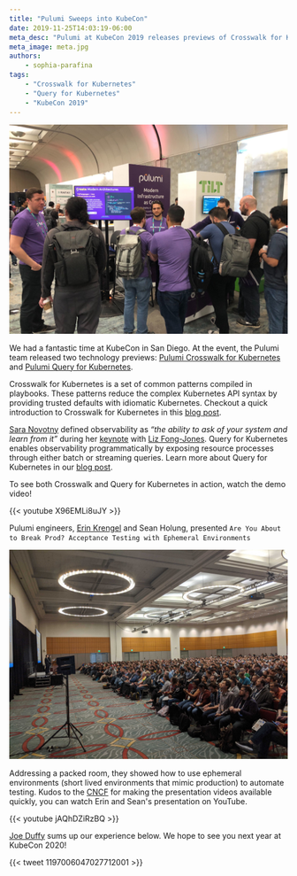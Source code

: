 ```yaml
---
title: "Pulumi Sweeps into KubeCon"
date: 2019-11-25T14:03:19-06:00
meta_desc: "Pulumi at KubeCon 2019 releases previews of Crosswalk for Kubernetes and Query for Kubernetes "
meta_image: meta.jpg
authors:
    - sophia-parafina
tags:
    - "Crosswalk for Kubernetes"
    - "Query for Kubernetes"
    - "KubeCon 2019"
---
```


![Pulumi Booth KubeCon2019](booth.jpg)

We had a fantastic time at KubeCon in San Diego. At the event, the Pulumi team released two technology previews: [Pulumi Crosswalk for Kubernetes](https://www.pulumi.com/docs/guides/crosswalk/kubernetes/) and [Pulumi Query for Kubernetes](https://github.com/pulumi/pulumi-query-kubernetes).  

Crosswalk for Kubernetes is a set of common patterns compiled in playbooks. These patterns reduce the complex Kubernetes API syntax by providing trusted defaults with idiomatic Kubernetes. Checkout a quick introduction to Crosswalk for Kubernetes in this [blog post](https://www.pulumi.com/blog/inside-crosswalk-for-kubernetes/).

[Sara Novotny](https://twitter.com/sarahnovotny) defined observability as *“the ability to ask of your system and learn from it”* during her [keynote](https://youtu.be/W_8MHdtrgZE) with [Liz Fong-Jones](https://twitter.com/lizthegrey). Query for Kubernetes enables observability programmatically by exposing resource processes through either batch or streaming queries. Learn more about Query for Kubernetes in our [blog post](https://www.pulumi.com/blog/query-kubernetes/).

To see both Crosswalk and Query for Kubernetes in action, watch the demo video!

{{< youtube X96EMLi8uJY >}}

Pulumi engineers, [Erin Krengel](https://twitter.com/eckrengel) and Sean Holung, presented `Are You About to Break Prod? Acceptance Testing with Ephemeral Environments `  

![Krengel and Holung KubeCon Presentation](krengel-holung.jpg)

Addressing a packed room, they showed how to use ephemeral environments (short lived environments that mimic production) to automate testing. Kudos to the [CNCF](https://twitter.com/CloudNativeFdn) for making the presentation videos available quickly, you can watch Erin and Sean's presentation on YouTube.

{{< youtube jAQhDZiRzBQ >}}

[Joe Duffy](https://twitter.com/funcofjoe) sums up our experience below. We hope to see you next year at KubeCon 2020!

{{< tweet 1197006047027712001 >}}
